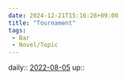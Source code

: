 ```yaml
---
date: 2024-12-21T15:16:28+09:00
title: "Tournament"
tags:
 - Bar
 - Novel/Topic
---
```


daily:: [2022-08-05](../../../Daily_Note/2022-08-05.md)
up::


